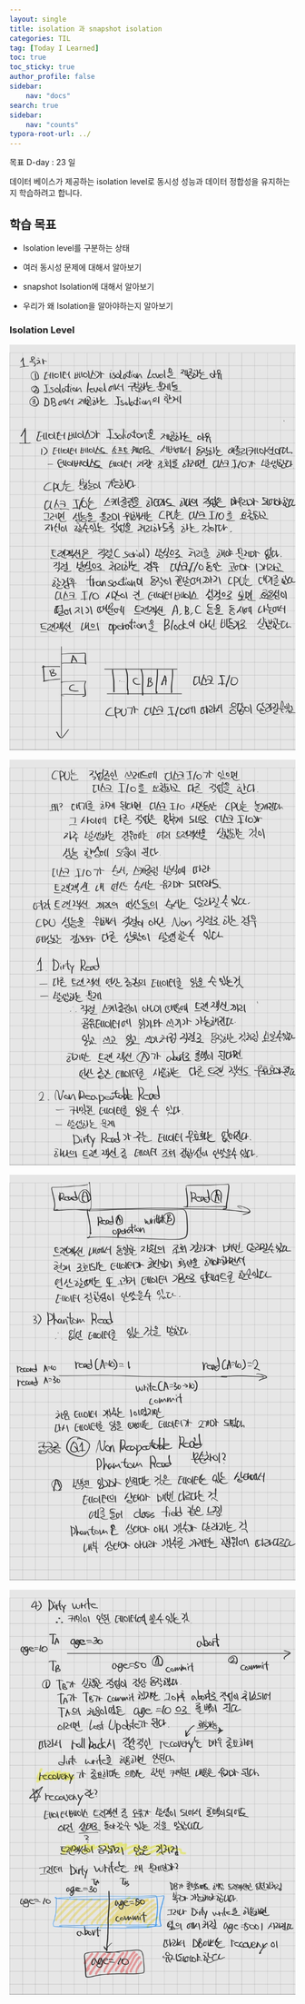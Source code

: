 ```yaml
---
layout: single
title: isolation 과 snapshot isolation
categories: TIL
tag: [Today I Learned]
toc: true
toc_sticky: true
author_profile: false
sidebar:
    nav: "docs"
search: true
sidebar:
    nav: "counts"
typora-root-url: ../
---
```

목표 D-day : 23 일

데이터 베이스가 제공하는 isolation level로 동시성 성능과 데이터 정합성을 유지하는지 학습하려고 합니다.

## 학습 목표

+ Isolation level를 구분하는 상태
+ 여러 동시성 문제에 대해서 알아보기
+ snapshot Isolation에 대해서 알아보기

+ 우리가 왜 Isolation을 알아야하는지 알아보기

### Isolation Level

![KakaoTalk_20241112_005957387](/images/2024-11-11-til-20241111/KakaoTalk_20241112_005957387.jpg)

![KakaoTalk_20241112_005957387_01](/images/2024-11-11-til-20241111/KakaoTalk_20241112_005957387_01.jpg)

![KakaoTalk_20241112_005957387_02](/images/2024-11-11-til-20241111/KakaoTalk_20241112_005957387_02.jpg)

![KakaoTalk_20241112_005957387_03](/images/2024-11-11-til-20241111/KakaoTalk_20241112_005957387_03.jpg)
